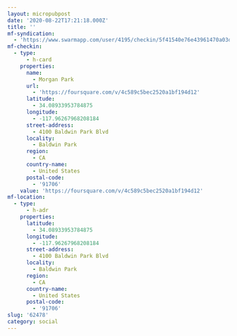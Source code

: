 ```yaml
---
layout: micropubpost
date: '2020-08-22T17:21:18.000Z'
title: ''
mf-syndication:
  - 'https://www.swarmapp.com/user/4195/checkin/5f41540e76e43961470a03d3'
mf-checkin:
  - type:
      - h-card
    properties:
      name:
        - Morgan Park
      url:
        - 'https://foursquare.com/v/4c589c5bec2520a1bf194d12'
      latitude:
        - 34.08933953784875
      longitude:
        - -117.96267968208184
      street-address:
        - 4100 Baldwin Park Blvd
      locality:
        - Baldwin Park
      region:
        - CA
      country-name:
        - United States
      postal-code:
        - '91706'
    value: 'https://foursquare.com/v/4c589c5bec2520a1bf194d12'
mf-location:
  - type:
      - h-adr
    properties:
      latitude:
        - 34.08933953784875
      longitude:
        - -117.96267968208184
      street-address:
        - 4100 Baldwin Park Blvd
      locality:
        - Baldwin Park
      region:
        - CA
      country-name:
        - United States
      postal-code:
        - '91706'
slug: '62478'
category: social
---
```

